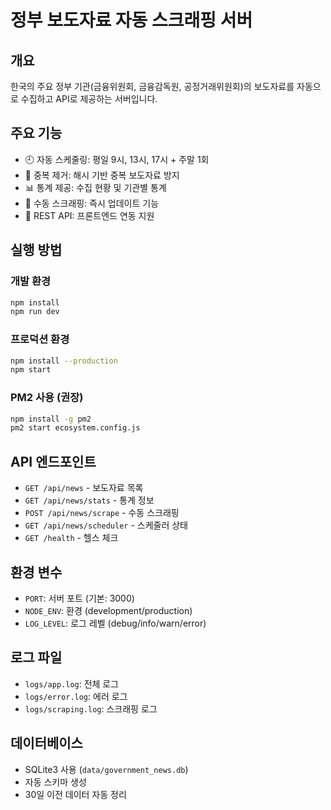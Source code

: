 # 정부 보도자료 자동 스크래핑 서버

## 개요
한국의 주요 정부 기관(금융위원회, 금융감독원, 공정거래위원회)의 보도자료를 자동으로 수집하고 API로 제공하는 서버입니다.

## 주요 기능
- 🕘 자동 스케줄링: 평일 9시, 13시, 17시 + 주말 1회
- 🚫 중복 제거: 해시 기반 중복 보도자료 방지
- 📊 통계 제공: 수집 현황 및 기관별 통계
- 🔄 수동 스크래핑: 즉시 업데이트 기능
- 📱 REST API: 프론트엔드 연동 지원

## 실행 방법

### 개발 환경
```bash
npm install
npm run dev
```

### 프로덕션 환경
```bash
npm install --production
npm start
```

### PM2 사용 (권장)
```bash
npm install -g pm2
pm2 start ecosystem.config.js
```

## API 엔드포인트

- `GET /api/news` - 보도자료 목록
- `GET /api/news/stats` - 통계 정보
- `POST /api/news/scrape` - 수동 스크래핑
- `GET /api/news/scheduler` - 스케줄러 상태
- `GET /health` - 헬스 체크

## 환경 변수
- `PORT`: 서버 포트 (기본: 3000)
- `NODE_ENV`: 환경 (development/production)
- `LOG_LEVEL`: 로그 레벨 (debug/info/warn/error)

## 로그 파일
- `logs/app.log`: 전체 로그
- `logs/error.log`: 에러 로그
- `logs/scraping.log`: 스크래핑 로그

## 데이터베이스
- SQLite3 사용 (`data/government_news.db`)
- 자동 스키마 생성
- 30일 이전 데이터 자동 정리

